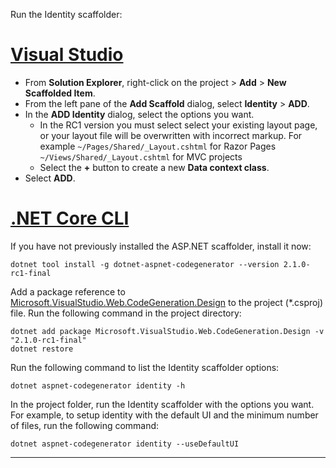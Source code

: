Run the Identity scaffolder:

# [Visual Studio](#tab/visual-studio) 

* From **Solution Explorer**, right-click on the project > **Add** > **New Scaffolded Item**.
* From the left pane of the **Add Scaffold** dialog, select **Identity** > **ADD**.
* In the **ADD Identity** dialog, select the options you want.
  * In the RC1 version you must select select your existing layout page, or your layout file will be overwritten with incorrect markup. For example
  `~/Pages/Shared/_Layout.cshtml` for Razor Pages 
  `~/Views/Shared/_Layout.cshtml` for MVC projects 
  * Select the **+** button to create a new **Data context class**.
* Select **ADD**.

# [.NET Core CLI](#tab/netcore-cli)

If you have not previously installed the ASP.NET scaffolder, install it now:

```cli
dotnet tool install -g dotnet-aspnet-codegenerator --version 2.1.0-rc1-final
```


Add a package reference to [Microsoft.VisualStudio.Web.CodeGeneration.Design](https://www.nuget.org/packages/Microsoft.VisualStudio.Web.CodeGeneration.Design/) to the project (\*.csproj) file. Run the following command in the project directory:

```cli
dotnet add package Microsoft.VisualStudio.Web.CodeGeneration.Design -v "2.1.0-rc1-final"
dotnet restore
```

Run the following command to list the Identity scaffolder options:


```cli
dotnet aspnet-codegenerator identity -h
```

In the project folder, run the Identity scaffolder with the options you want. For example, to setup identity with the default UI and the minimum number of files, run the following command:

```cli
dotnet aspnet-codegenerator identity --useDefaultUI
```

-------------